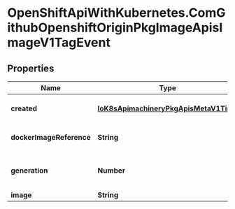 # OpenShiftApiWithKubernetes.ComGithubOpenshiftOriginPkgImageApisImageV1TagEvent

## Properties
Name | Type | Description | Notes
------------ | ------------- | ------------- | -------------
**created** | [**IoK8sApimachineryPkgApisMetaV1Time**](IoK8sApimachineryPkgApisMetaV1Time.md) | Created holds the time the TagEvent was created | 
**dockerImageReference** | **String** | DockerImageReference is the string that can be used to pull this image | 
**generation** | **Number** | Generation is the spec tag generation that resulted in this tag being updated | 
**image** | **String** | Image is the image | 


